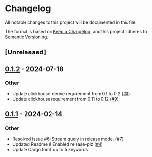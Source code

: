 # Changelog
All notable changes to this project will be documented in this file.

The format is based on [Keep a Changelog](https://keepachangelog.com/en/1.0.0/),
and this project adheres to [Semantic Versioning](https://semver.org/spec/v2.0.0.html).

## [Unreleased]

## [0.1.2](https://github.com/timeplus-io/proton-rust-client/compare/v0.1.1...v0.1.2) - 2024-07-18

### Other
- Update clickhouse-derive requirement from 0.1 to 0.2 ([#8](https://github.com/timeplus-io/proton-rust-client/pull/8))
- Update clickhouse requirement from 0.11 to 0.12 ([#9](https://github.com/timeplus-io/proton-rust-client/pull/9))

## [0.1.1](https://github.com/timeplus-io/proton-rust-client/compare/v0.1.0...v0.1.1) - 2024-02-14

### Other
- Resolved issue [#6](https://github.com/timeplus-io/proton-rust-client/pull/6): Stream query in release mode. ([#7](https://github.com/timeplus-io/proton-rust-client/pull/7))
- Updated Readme & Enabled release-plz ([#4](https://github.com/timeplus-io/proton-rust-client/pull/4))
- Update Cargo.toml, up to 5 keywords
